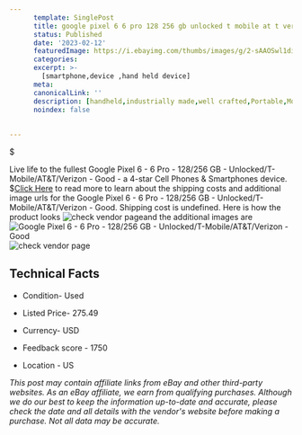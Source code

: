 ```yaml
---
      template: SinglePost
      title: google pixel 6 6 pro 128 256 gb unlocked t mobile at t verizon good
      status: Published
      date: '2023-02-12'
      featuredImage: https://i.ebayimg.com/thumbs/images/g/2-sAAOSwl1diRJt1/s-l225.jpg
      categories: 
      excerpt: >-
        [smartphone,device ,hand held device]
      meta:
      canonicalLink: ''
      description: [handheld,industrially made,well crafted,Portable,Mobile,Compact,Convenient,Lightweight,Maneuverable,Man-portable,Miniature,Carriable,Hand-held,Light,Holdable,Transportable,Mobile device,Pocket-sized,On-the-go,Wireless,Cordless,Compact size,Convenient size, smartphone,device ,hand held device]
      noindex: false
      
        
---
```

$

Live life to the fullest Google Pixel 6 - 6 Pro - 128/256 GB - Unlocked/T-Mobile/AT&T/Verizon - Good - a 4-star Cell Phones & Smartphones device.
$[Click Here](https://www.ebay.com/itm/175223689120?hash=item28cc254fa0%3Ag%3A2-sAAOSwl1diRJt1&mkevt=1&mkcid=1&mkrid=711-53200-19255-0&campid=%253CePNCampaignId%253E&customid=%253CreferenceId%253E&toolid=10049) to read more to learn about the shipping costs and additional image urls for the Google Pixel 6 - 6 Pro - 128/256 GB - Unlocked/T-Mobile/AT&T/Verizon - Good. Shipping cost is undefined. Here is how the product looks ![check vendor page](https://i.ebayimg.com/thumbs/images/g/2-sAAOSwl1diRJt1/s-l225.jpg)and the additional images are![Google Pixel 6 - 6 Pro - 128/256 GB - Unlocked/T-Mobile/AT&T/Verizon - Good](https://i.ebayimg.com/images/g/2-sAAOSwl1diRJt1/s-l1600.jpg)![check vendor page](https://origin-galleryplus.ebayimg.com/ws/web/175223689120_2_0_1/225x225.jpg)



 ## Technical Facts 



     
      

 - Condition- Used 


      

 - Listed Price- 275.49 


      

 - Currency- USD 


      

 - Feedback score - 1750 


      

 - Location - US 


      
      

 *_This post may contain affiliate links from eBay and other third-party websites. As an eBay affiliate, we earn from qualifying purchases. Although we do our best to keep the information up-to-date and accurate, please check the date and all details with the vendor's website before making a purchase. Not all data may be accurate._*






